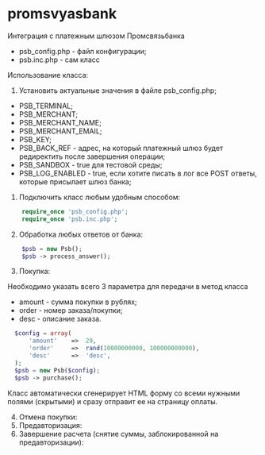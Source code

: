 promsvyasbank
=============

Интеграция с платежным шлюзом Промсвязьбанка

- psb_config.php - файл конфигурации;
- psb.inc.php - сам класс

Использование класса:

1) Установить актуальные значения в файле psb_config.php;
 - PSB_TERMINAL;
 - PSB_MERCHANT;
 - PSB_MERCHANT_NAME;
 - PSB_MERCHANT_EMAIL;
 - PSB_KEY;
 - PSB_BACK_REF - адрес, на который платежный шлюз будет редиректить после завершения операции;
 - PSB_SANDBOX - true для тестовой среды;
 - PSB_LOG_ENABLED - true, если хотите писать в лог все POST ответы, которые присылает шлюз банка;
 
1) Подключить класс любым удобным способом:
```php
    require_once 'psb_config.php';
    require_once 'psb.inc.php';
```
2) Обработка любых ответов от банка:
```php
    $psb = new Psb();
    $psb -> process_answer();
```
3) Покупка:

Необходимо указать всего 3 параметра для передачи в метод класса
- amount - сумма покупки в рублях;
- order - номер заказа/покупки;
- desc - описание заказа.

```php
  $config = array(
      'amount'    =>  29,
      'order'     =>  rand(10000000000, 100000000000),
      'desc'      =>  'desc',
  );
  $psb = new Psb($config);
  $psb -> purchase();

```
Класс автоматически сгенерирует HTML форму со всеми нужными полями (скрытыми) и сразу отправит ее на страницу оплаты.

4) Отмена покупки:
5) Предавторизация:
6) Завершение расчета (снятие суммы, заблокированной на предавторизации):
